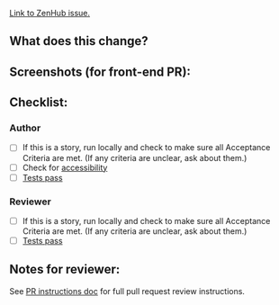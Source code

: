 [Link to ZenHub issue.](link-goes-here)

## What does this change?

## Screenshots (for front-end PR):

## Checklist:

### Author

+ [ ] If this is a story, run locally and check to make sure all Acceptance Criteria are met. (If any criteria are unclear, ask about them.)
+ [ ] Check for [accessibility](/docs/a11y_plan.md)
+ [ ] [Tests pass](https://github.com/USDOJ/crt-portal/#tests)

### Reviewer

+ [ ] If this is a story, run locally and check to make sure all Acceptance Criteria are met. (If any criteria are unclear, ask about them.)
+ [ ] [Tests pass](https://github.com/USDOJ/crt-portal/#tests)

## Notes for reviewer:

See [PR instructions doc](https://github.com/usdoj/crt-portal/blob/master/docs/pull_requests.md) for full pull request review instructions.
